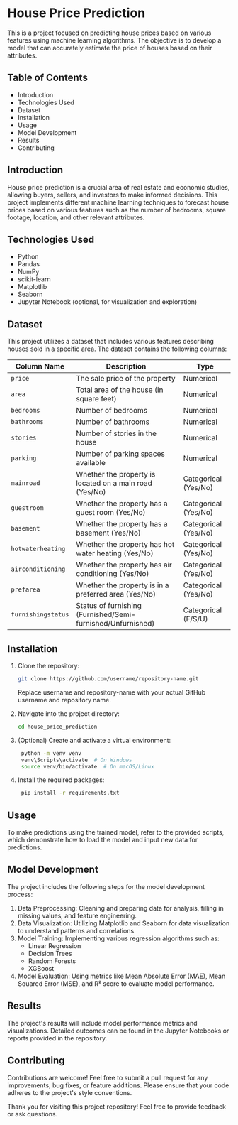 # House Price Prediction

This is a project focused on predicting house prices based on various features using machine learning algorithms. The objective is to develop a model that can accurately estimate the price of houses based on their attributes.

## Table of Contents

- Introduction
- Technologies Used
- Dataset
- Installation
- Usage
- Model Development
- Results
- Contributing

## Introduction

House price prediction is a crucial area of real estate and economic studies, allowing buyers, sellers, and investors to make informed decisions. This project implements different machine learning techniques to forecast house prices based on various features such as the number of bedrooms, square footage, location, and other relevant attributes.

## Technologies Used

- Python
- Pandas
- NumPy
- scikit-learn
- Matplotlib
- Seaborn
- Jupyter Notebook (optional, for visualization and exploration)

## Dataset

This project utilizes a dataset that includes various features describing houses sold in a specific area. The dataset contains the following columns:

| Column Name          | Description                                             | Type                   |
|----------------------|---------------------------------------------------------|------------------------|
| `price`              | The sale price of the property                          | Numerical              |
| `area`               | Total area of the house (in square feet)               | Numerical              |
| `bedrooms`           | Number of bedrooms                                      | Numerical              |
| `bathrooms`          | Number of bathrooms                                     | Numerical              |
| `stories`            | Number of stories in the house                          | Numerical              |
| `parking`            | Number of parking spaces available                      | Numerical              |
| `mainroad`           | Whether the property is located on a main road (Yes/No)| Categorical (Yes/No)   |
| `guestroom`          | Whether the property has a guest room (Yes/No)         | Categorical (Yes/No)   |
| `basement`           | Whether the property has a basement (Yes/No)           | Categorical (Yes/No)   |
| `hotwaterheating`    | Whether the property has hot water heating (Yes/No)     | Categorical (Yes/No)   |
| `airconditioning`    | Whether the property has air conditioning (Yes/No)      | Categorical (Yes/No)   |
| `prefarea`           | Whether the property is in a preferred area (Yes/No)   | Categorical (Yes/No)   |
| `furnishingstatus`   | Status of furnishing (Furnished/Semi-furnished/Unfurnished)| Categorical (F/S/U)    |

## Installation

1. Clone the repository:

   ```bash
   git clone https://github.com/username/repository-name.git
   ```
   Replace username and repository-name with your actual GitHub username and repository name.

2. Navigate into the project directory:

   ```bash
   cd house_price_prediction
   ```
   
3. (Optional) Create and activate a virtual environment:

   ```bash
    python -m venv venv
    venv\Scripts\activate  # On Windows
    source venv/bin/activate  # On macOS/Linux
   ```

4. Install the required packages:

   ```bash
    pip install -r requirements.txt
   ```

## Usage

To make predictions using the trained model, refer to the provided scripts, which demonstrate how to load the model and input new data for predictions.

## Model Development
The project includes the following steps for the model development process:

1. Data Preprocessing: Cleaning and preparing data for analysis, filling in missing values, and feature engineering.
2. Data Visualization: Utilizing Matplotlib and Seaborn for data visualization to understand patterns and correlations.
3. Model Training: Implementing various regression algorithms such as:
   - Linear Regression
   - Decision Trees
   - Random Forests
   - XGBoost
4. Model Evaluation: Using metrics like Mean Absolute Error (MAE), Mean Squared Error (MSE), and R² score to evaluate model performance.

## Results
The project's results will include model performance metrics and visualizations. Detailed outcomes can be found in the Jupyter Notebooks or reports provided in the repository.

## Contributing
Contributions are welcome! Feel free to submit a pull request for any improvements, bug fixes, or feature additions. Please ensure that your code adheres to the project's style conventions.

Thank you for visiting this project repository! Feel free to provide feedback or ask questions.

